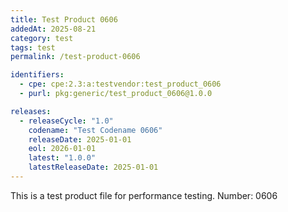 ```yaml
---
title: Test Product 0606
addedAt: 2025-08-21
category: test
tags: test
permalink: /test-product-0606

identifiers:
  - cpe: cpe:2.3:a:testvendor:test_product_0606
  - purl: pkg:generic/test_product_0606@1.0.0

releases:
  - releaseCycle: "1.0"
    codename: "Test Codename 0606"
    releaseDate: 2025-01-01
    eol: 2026-01-01
    latest: "1.0.0"
    latestReleaseDate: 2025-01-01
---
```


This is a test product file for performance testing. Number: 0606
